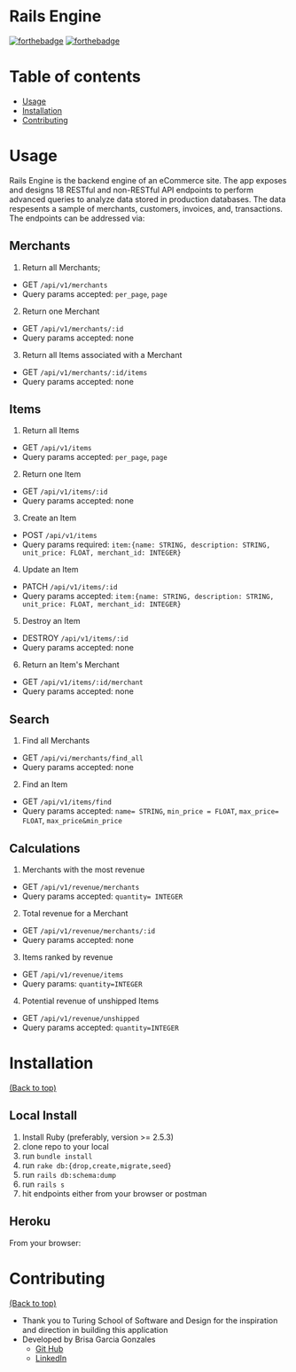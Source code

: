 # Rails Engine

[![forthebadge](http://forthebadge.com/images/badges/made-with-ruby.svg)](http://forthebadge.com)
[![forthebadge](http://forthebadge.com/images/badges/built-with-love.svg)](http://forthebadge.com)

# Table of contents

- [Usage](#usage)
- [Installation](#installation)
- [Contributing](#contributing)


# Usage
Rails Engine is the backend engine of an eCommerce site.  The app exposes and designs 18 RESTful and non-RESTful API endpoints to perform advanced queries to analyze data stored in production databases. The data respesents a sample of merchants, customers, invoices, and, transactions. The endpoints can be addressed via:

## Merchants
1. Return all Merchants;
 * GET `/api/v1/merchants`
 * Query params accepted: `per_page`, `page`
2. Return one Merchant
 * GET `/api/v1/merchants/:id`
 * Query params accepted: none
3. Return all Items associated with a Merchant
 * GET `/api/v1/merchants/:id/items`
 * Query params accepted: none
## Items
1. Return all Items
 * GET `/api/v1/items`
 * Query params accepted: `per_page`, `page`
2. Return one Item
 * GET `/api/v1/items/:id`
 * Query params accepted: none
3. Create an Item
 * POST `/api/v1/items`
 * Query params required: `item:{name: STRING, description: STRING, unit_price: FLOAT, merchant_id: INTEGER}`
4. Update an Item
 * PATCH `/api/v1/items/:id`
 * Query params accepted: `item:{name: STRING, description: STRING, unit_price: FLOAT, merchant_id: INTEGER}`
5. Destroy an Item
 * DESTROY `/api/v1/items/:id`
 * Query params accepted: none
6. Return an Item's Merchant
 * GET `/api/v1/items/:id/merchant`
 * Query params accepted: none
## Search 
1. Find all Merchants
 * GET `/api/vi/merchants/find_all`
 * Query params accepted: none
2. Find an Item
 * GET `/api/v1/items/find`
 * Query params accepted: `name= STRING`, `min_price = FLOAT`, `max_price= FLOAT`, `max_price&min_price`
## Calculations
1. Merchants with the most revenue
 * GET `/api/v1/revenue/merchants`
 * Query params accepted: `quantity= INTEGER`
2. Total revenue for a Merchant
 * GET `/api/v1/revenue/merchants/:id`
 * Query params accepted: none
3. Items ranked by revenue
 * GET `/api/v1/revenue/items`
 * Query params: `quantity=INTEGER`
4. Potential revenue of unshipped Items
 * GET `/api/v1/revenue/unshipped`
 * Query params accepted: `quantity=INTEGER`



# Installation

[(Back to top)](#table-of-contents)

## Local Install
1. Install Ruby (preferably, version >= 2.5.3)
2. clone repo to your local
3. run `bundle install`
4. run `rake db:{drop,create,migrate,seed}`
5. run `rails db:schema:dump`
6. run `rails s`
7. hit endpoints either from your browser or postman

## Heroku
From your browser:



# Contributing

[(Back to top)](#table-of-contents)

* Thank you to Turing School of Software and Design for the inspiration and direction in building this application
* Developed by Brisa Garcia Gonzales
  + [Git Hub](https://github.com/brisag) 
  + [LinkedIn](https://www.linkedin.com/in/brisa-garcia/) 

